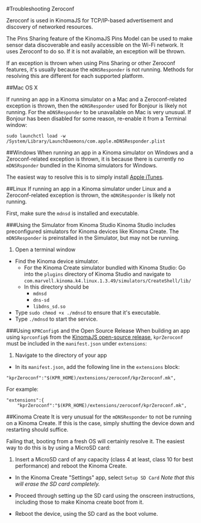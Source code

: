 #Troubleshooting Zeroconf

Zeroconf is used in KinomaJS for TCP/IP-based advertisement and discovery of networked resources. 

The Pins Sharing feature of the KinomaJS Pins Model can be used to make sensor data discoverable and easily accessible on the Wi-Fi network. It uses Zeroconf to do so. If it is not available, an exception will be thrown.

If an exception is thrown when using Pins Sharing or other Zeroconf features, it's usually because the `mDNSResponder` is not running. Methods for resolving this are different for each supported platform.

##Mac OS X

If running an app in a Kinoma simulator on a Mac and a Zeroconf-related exception is thrown, then the `mDNSResponder` used for Bonjour is likely not running. For the `mDNSResponder` to be unavailable on Mac is very unusual.  If Bonjour has been disabled for some reason, re-enable it from a Terminal window:

```
sudo launchctl load -w /System/Library/LaunchDaemons/com.apple.mDNSResponder.plist
```

##Windows
When running an app in a Kinoma simulator on Windows and a Zeroconf-related exception is thrown, it is because there is currently no `mDNSRsponder` bundled in the Kinoma simulators for Windows.

The easiest way to resolve this is to simply install [Apple iTunes](http://www.apple.com/itunes/download/).

##Linux
If running an app in a Kinoma simulator under Linux and a Zeroconf-related exception is thrown, the `mDNSResponder` is likely not running.

First, make sure the `mdnsd` is installed and executable.

###Using the Simulator from Kinoma Studio
Kinoma Studio includes preconfigured simulators for Kinoma devices like Kinoma Create. The `mDNSResponder` is preinstalled in the Simulator, but may not be running.

1. Open a terminal window
* Find the Kinoma device simulator.  
    * For the Kinoma Create simulator bundled with Kinoma Studio: 
        Go into the `plugins` directory of Kinoma Studio and navigate to 
`com.marvell.kinoma.k4.linux.1.3.49/simulators/CreateShell/lib/`
    * In this directory should be 
        * `mdnsd`
        * `dns-sd` 
        * `libdns_sd.so`
* Type `sudo chmod +x ./mdnsd` to ensure that it's executable.
* Type `./mdnsd` to start the service.

###Using `KPRConfig6` and the Open Source Release
When building an app using `kprconfig6` from the [KinomaJS open-source release](https://github.com/Kinoma/kinomajs), `kprZeroconf` must be included in the `manifest.json` under `extensions`:

1. Navigate to the directory of your app
* In its `manifest.json`, add the following line in the `extensions` block:
        
```
"kprZeroconf":"$(KPR_HOME)/extensions/zeroconf/kprZeroconf.mk", 
```
        
For example:

```
"extensions":{
    "kprZeroconf":"$(KPR_HOME)/extensions/zeroconf/kprZeroconf.mk", 
```

##Kinoma Create
It is very unusual for the `mDNSResponder` to not be running on a Kinoma Create.  If this is the case, simply shutting the device down and restarting should suffice.

Failing that, booting from a fresh OS will certainly resolve it.  The easiest way to do this is by using a MicroSD card:

1. Insert a MicroSD card of any capacity (class 4 at least, class 10 for best performance) and reboot the Kinoma Create.

* In the Kinoma Create "Settings" app, select `Setup SD Card` *Note that this will erase the SD card completely.*

* Proceed through setting up the SD card using the onscreen instructions, including those to make Kinoma create boot from it.  

* Reboot the device, using the SD card as the boot volume.